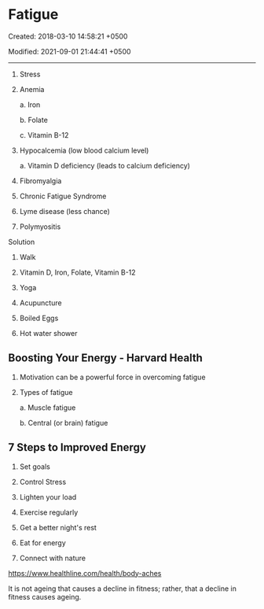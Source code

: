 # Fatigue

Created: 2018-03-10 14:58:21 +0500

Modified: 2021-09-01 21:44:41 +0500

---

1. Stress

2. Anemia

    a.  Iron

    b.  Folate

    c.  Vitamin B-12

3. Hypocalcemia (low blood calcium level)

    a.  Vitamin D deficiency (leads to calcium deficiency)

4. Fibromyalgia

5. Chronic Fatigue Syndrome

6. Lyme disease (less chance)

7. Polymyositis

Solution

1. Walk

2. Vitamin D, Iron, Folate, Vitamin B-12

3. Yoga

4. Acupuncture

5. Boiled Eggs

6. Hot water shower

## Boosting Your Energy - Harvard Health

1. Motivation can be a powerful force in overcoming fatigue

2. Types of fatigue

    a.  Muscle fatigue

    b.  Central (or brain) fatigue

## 7 Steps to Improved Energy

1. Set goals

2. Control Stress

3. Lighten your load

4. Exercise regularly

5. Get a better night's rest

6. Eat for energy

7. Connect with nature

<https://www.healthline.com/health/body-aches>

It is not ageing that causes a decline in fitness; rather, that a decline in fitness causes ageing.
